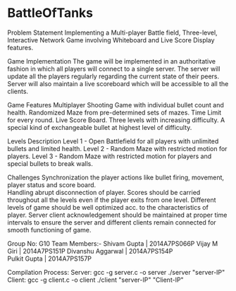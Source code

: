 # BattleOfTanks

Problem Statement
Implementing a Multi-player Battle field, Three-level, Interactive Network Game involving Whiteboard and Live Score Display features. 

Game Implementation
The game will be implemented in an authoritative fashion in which all players will connect to a single server.
The server will update all the players regularly regarding the current state of their peers.
Server will also maintain a live scoreboard which will be accessible to all the clients. 

Game Features 
Multiplayer Shooting Game with individual bullet count and health.
Randomized Maze from pre-determined sets of mazes. 
Time Limit for every round.
Live Score Board.
Three levels with increasing difficulty.
A special kind of exchangeable bullet at highest level of difficulty. 

Levels  Description
Level 1 -  Open Battlefield for all players with unlimited bullets and limited health.
Level 2 -  Random Maze with restricted motion for players.
Level 3 -  Random Maze with restricted motion for players and special bullets to break walls.

Challenges
Synchronization the player actions like bullet firing, movement, player status and score board.  
Handling abrupt disconnection of player.
Scores should be carried throughout all the levels even if the player exits from one level.
Different levels of game should be well optimized acc. to the characteristics of player.
Server client acknowledgement should be maintained at proper time intervals to ensure the server and different clients remain connected for smooth functioning of game.

Group No: G10
Team Members:-        Shivam Gupta | 2014A7PS066P
                      Vijay M Giri |  2014A7PS151P 
                      Divanshu Aggarwal | 2014A7PS154P  
                      Pulkit Gupta | 2014A7PS157P

Compilation Process:
Server:  gcc -g server.c -o server
		 ./server "server-IP"
Client:  gcc -g client.c -o client
		 ./client "server-IP" "Client-IP"	